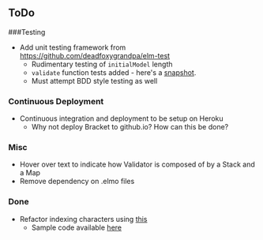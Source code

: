 ## ToDo

###Testing
- Add unit testing framework from https://github.com/deadfoxygrandpa/elm-test
	- Rudimentary testing of `initialModel` length
	- `validate` function tests added - here's a [snapshot](img/unitTests.png).
	- Must attempt BDD style testing as well 


### Continuous Deployment
- Continuous integration and deployment to be setup on Heroku
	- Why not deploy Bracket to github.io? How can this be done? 

### Misc
- Hover over text to indicate how Validator is composed of by a Stack and a Map
- Remove dependency on .elmo files 

### Done
- Refactor indexing characters using [this](http://stackoverflow.com/questions/37281332/elm-code-for-splitting-a-string-into-list-of-tuples-containing-character-and-its/37281604#37281604)
  - Sample code available [here](markdown/indexedCharacters.elm.md)
